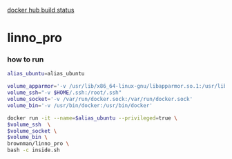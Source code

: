 [docker hub build status](https://hub.docker.com/r/brownman/linno_pro/builds/)


linno_pro
======


### how to run


```bash
alias_ubuntu=alias_ubuntu

volume_apparmor='-v /usr/lib/x86_64-linux-gnu/libapparmor.so.1:/usr/lib/x86_64-linux-gnu/libapparmor.so.1'
volume_ssh="-v $HOME/.ssh:/root/.ssh"
volume_socket='-v /var/run/docker.sock:/var/run/docker.sock'
volume_bin='-v /usr/bin/docker:/usr/bin/docker'

docker run -it --name=$alias_ubuntu --privileged=true \
$volume_ssh  \
$volume_socket \
$volume_bin \
brownman/linno_pro \
bash -c inside.sh
```
